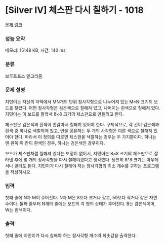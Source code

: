 # [Silver IV] 체스판 다시 칠하기 - 1018 

[문제 링크](https://www.acmicpc.net/problem/1018) 

### 성능 요약

메모리: 15148 KB, 시간: 140 ms

### 분류

브루트포스 알고리즘

### 문제 설명

<p>지민이는 자신의 저택에서 MN개의 단위 정사각형으로 나누어져 있는 M×N 크기의 보드를 찾았다. 어떤 정사각형은 검은색으로 칠해져 있고, 나머지는 흰색으로 칠해져 있다. 지민이는 이 보드를 잘라서 8×8 크기의 체스판으로 만들려고 한다.</p>

<p>체스판은 검은색과 흰색이 번갈아서 칠해져 있어야 한다. 구체적으로, 각 칸이 검은색과 흰색 중 하나로 색칠되어 있고, 변을 공유하는 두 개의 사각형은 다른 색으로 칠해져 있어야 한다. 따라서 이 정의를 따르면 체스판을 색칠하는 경우는 두 가지뿐이다. 하나는 맨 왼쪽 위 칸이 흰색인 경우, 하나는 검은색인 경우이다.</p>

<p>보드가 체스판처럼 칠해져 있다는 보장이 없어서, 지민이는 8×8 크기의 체스판으로 잘라낸 후에 몇 개의 정사각형을 다시 칠해야겠다고 생각했다. 당연히 8*8 크기는 아무데서나 골라도 된다. 지민이가 다시 칠해야 하는 정사각형의 최소 개수를 구하는 프로그램을 작성하시오.</p>

### 입력 

 <p>첫째 줄에 N과 M이 주어진다. N과 M은 8보다 크거나 같고, 50보다 작거나 같은 자연수이다. 둘째 줄부터 N개의 줄에는 보드의 각 행의 상태가 주어진다. B는 검은색이며, W는 흰색이다.</p>

### 출력 

 <p>첫째 줄에 지민이가 다시 칠해야 하는 정사각형 개수의 최솟값을 출력한다.</p>

